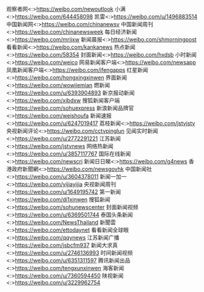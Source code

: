 观察者网<:>https://weibo.com/newoutlook
小满<:>https://weibo.com/644458098
凯雷<:>https://weibo.com/u/1496883514
中国新闻网<:>https://weibo.com/chinanewsv
中国新闻周刊<:>https://weibo.com/chinanewsweek
每日经济新闻<:>https://weibo.com/mrjjxw
新闻晨报<:>https://weibo.com/shmorningpost
看看新闻<:>https://weibo.com/kankanews
热点新闻<:>https://weibo.com/58354
封面新闻<:>https://weibo.com/hxdsb
小时新闻<:>https://weibo.com/weico
网易新闻客户端<:>https://weibo.com/newsapp
凤凰新闻客户端<:>https://weibo.com/ifengapps
红星新闻<:>https://weibo.com/hongxingxinwen
界面新闻<:>https://weibo.com/wowjiemian
燃新闻<:>https://weibo.com/u/6393904893
新京报动新闻<:>https://weibo.com/xjbdxw
搜狐新闻客户端<:>https://weibo.com/sohuexpress
新浪新闻品牌官<:>https://weibo.com/weishoufa
新闻速报<:>https://weibo.com/u/6247019417
荔枝新闻<:>https://weibo.com/jstvjstv
央视新闻评论<:>https://weibo.com/cctvpinglun
见闻实时新闻<:>https://weibo.com/u/2772291221
江苏新闻<:>https://weibo.com/jstvnews
网络热新闻<:>https://weibo.com/u/3857117767
国际在线新闻<:>https://weibo.com/newscri
新闻日日睇<:>https://weibo.com/g4news
香港政府新聞網<:>https://weibo.com/newsgovhk
中国新闻社<:>https://weibo.com/u/3604378011
新闻一加一<:>https://weibo.com/yijiayijia
央视新闻周刊<:>https://weibo.com/u/1649195742
第一新闻<:>https://weibo.com/di1xinwen
搜狐新闻<:>https://weibo.com/sohunewscenter
封面新闻视频<:>https://weibo.com/u/6369501744
泰国头条新闻<:>https://weibo.com/NewsThailand
新聞雲<:>https://weibo.com/ettodaynet
看看新闻全球眼<:>https://weibo.com/qqynews
江苏新闻广播<:>https://weibo.com/jsbcfm937
新闻大求真<:>https://weibo.com/u/2746136993
时间新闻视频<:>https://weibo.com/u/6351311597
腾讯新闻出品<:>https://weibo.com/tengxunxinwen
海客新闻<:>https://weibo.com/u/7360594450
陕视新闻<:>https://weibo.com/u/3229962754